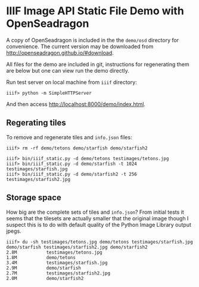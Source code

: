 IIIF Image API Static File Demo with OpenSeadragon
==================================================

A copy of OpenSeadragon is included in the the `demo/osd` directory
for convenience. The current version may be downloaded from 
<http://openseadragon.github.io/#download>.

All files for the demo are included in git, instructions for regenerating 
them are below but one can view run the demo directly.

Run test server on local machine from `iiif` directory:
```
iiif> python -m SimpleHTTPServer
```

And then access <http://localhost:8000/demo/index.html>.

Regerating tiles
----------------

To remove and regenerate tiles and `info.json` files:
```
iiif> rm -rf demo/tetons demo/starfish demo/starfish2

iiif> bin/iiif_static.py -d demo/tetons testimages/tetons.jpg
iiif> bin/iiif_static.py -d demo/starfish -t 1024 testimages/starfish.jpg
iiif> bin/iiif_static.py -d demo/starfish2 -t 256 testimages/starfish2.jpg
```

Storage space
-------------

How big are the complete sets of tiles and `info.json`? From initial tests
it seems that the tilesets are actually smaller that the original image though 
I suspect this is to do with default quality of the Python Image Library
output jpegs.

```
iiif> du -sh testimages/tetons.jpg demo/tetons testimages/starfish.jpg demo/starfish testimages/starfish2.jpg demo/starfish2
2.8M		   testimages/tetons.jpg
1.8M		   demo/tetons
3.4M		   testimages/starfish.jpg
2.9M		   demo/starfish
2.7M		   testimages/starfish2.jpg
2.0M		   demo/starfish2
```
